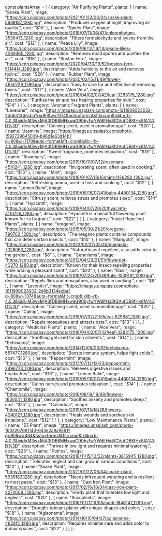 const plantsArray = [
        {
            category: "Air Purifying Plants",
            plants: [
                {
                    name: "Snake Plant",
                    image: "https://cdn.pixabay.com/photo/2021/01/22/06/04/snake-plant-5939187_1280.jpg",
                    description: "Produces oxygen at night, improving air quality.",
                    cost: "$15"
                },
                {
                    name: "Spider Plant",
                    image: "https://cdn.pixabay.com/photo/2018/07/11/06/47/chlorophytum-3530413_1280.jpg",
                    description: "Filters formaldehyde and xylene from the air.",
                    cost: "$12"
                },
                {
                    name: "Peace Lily",
                    image: "https://cdn.pixabay.com/photo/2019/06/12/14/14/peace-lilies-4269365_1280.jpg",
                    description: "Removes mold spores and purifies the air.",
                    cost: "$18"
                },
                {
                    name: "Boston Fern",
                    image: "https://cdn.pixabay.com/photo/2020/04/30/19/52/boston-fern-5114414_1280.jpg",
                    description: "Adds humidity to the air and removes toxins.",
                    cost: "$20"
                },
                {
                    name: "Rubber Plant",
                    image: "https://cdn.pixabay.com/photo/2020/02/15/11/49/flower-4850729_1280.jpg",
                    description: "Easy to care for and effective at removing toxins.",
                    cost: "$17"
                },
                {
                    name: "Aloe Vera",
                    image: "https://cdn.pixabay.com/photo/2018/04/02/07/42/leaf-3283175_1280.jpg",
                    description: "Purifies the air and has healing properties for skin.",
                    cost: "$14"
                }
            ]
        },
        {
            category: "Aromatic Fragrant Plants",
            plants: [
                {
                    name: "Lavender",
                    image: "https://images.unsplash.com/photo-1611909023032-2d6b3134ecba?q=80&w=1074&auto=format&fit=crop&ixlib=rb-4.0.3&ixid=M3wxMjA3fDB8MHxwaG90by1wYWdlfHx8fGVufDB8fHx8fA%3D%3D",
                    description: "Calming scent, used in aromatherapy.",
                    cost: "$20"
                },
                {
                    name: "Jasmine",
                    image: "https://images.unsplash.com/photo-1592729645009-b96d1e63d14b?q=80&w=1170&auto=format&fit=crop&ixlib=rb-4.0.3&ixid=M3wxMjA3fDB8MHxwaG90by1wYWdlfHx8fGVufDB8fHx8fA%3D%3D",
                    description: "Sweet fragrance, promotes relaxation.",
                    cost: "$18"
                },
                {
                    name: "Rosemary",
                    image: "https://cdn.pixabay.com/photo/2019/10/11/07/12/rosemary-4541241_1280.jpg",
                    description: "Invigorating scent, often used in cooking.",
                    cost: "$15"
                },
                {
                    name: "Mint",
                    image: "https://cdn.pixabay.com/photo/2016/01/07/18/16/mint-1126282_1280.jpg",
                    description: "Refreshing aroma, used in teas and cooking.",
                    cost: "$12"
                },
                {
                    name: "Lemon Balm",
                    image: "https://cdn.pixabay.com/photo/2019/09/16/07/41/balm-4480134_1280.jpg",
                    description: "Citrusy scent, relieves stress and promotes sleep.",
                    cost: "$14"
                },
                {
                    name: "Hyacinth",
                    image: "https://cdn.pixabay.com/photo/2019/04/07/20/20/hyacinth-4110726_1280.jpg",
                    description: "Hyacinth is a beautiful flowering plant known for its fragrant.",
                    cost: "$22"
                }
            ]
        },
        {
            category: "Insect Repellent Plants",
            plants: [
                {
                    name: "oregano",
                    image: "https://cdn.pixabay.com/photo/2015/05/30/21/20/oregano-790702_1280.jpg",
                    description: "The oregano plants contains compounds that can deter certain insects.",
                    cost: "$10"
                },
                {
                    name: "Marigold",
                    image: "https://cdn.pixabay.com/photo/2022/02/22/05/45/marigold-7028063_1280.jpg",
                    description: "Natural insect repellent, also adds color to the garden.",
                    cost: "$8"
                },
                {
                    name: "Geraniums",
                    image: "https://cdn.pixabay.com/photo/2012/04/26/21/51/flowerpot-43270_1280.jpg",
                    description: "Known for their insect-repelling properties while adding a pleasant scent.",
                    cost: "$20"
                },
                {
                    name: "Basil",
                    image: "https://cdn.pixabay.com/photo/2016/07/24/20/48/tulsi-1539181_1280.jpg",
                    description: "Repels flies and mosquitoes, also used in cooking.",
                    cost: "$9"
                },
                {
                    name: "Lavender",
                    image: "https://images.unsplash.com/photo-1611909023032-2d6b3134ecba?q=80&w=1074&auto=format&fit=crop&ixlib=rb-4.0.3&ixid=M3wxMjA3fDB8MHxwaG90by1wYWdlfHx8fGVufDB8fHx8fA%3D%3D",
                    description: "Calming scent, used in aromatherapy.",
                    cost: "$20"
                },
                {
                    name: "Catnip",
                    image: "https://cdn.pixabay.com/photo/2015/07/02/21/55/cat-829681_1280.jpg",
                    description: "Repels mosquitoes and attracts cats.",
                    cost: "$13"
                }
            ]
        },
        {
            category: "Medicinal Plants",
            plants: [
                {
                    name: "Aloe Vera",
                    image: "https://cdn.pixabay.com/photo/2018/04/02/07/42/leaf-3283175_1280.jpg",
                    description: "Soothing gel used for skin ailments.",
                    cost: "$14"
                },
                {
                    name: "Echinacea",
                    image: "https://cdn.pixabay.com/photo/2014/12/05/03/53/echinacea-557477_1280.jpg",
                    description: "Boosts immune system, helps fight colds.",
                    cost: "$16"
                },
                {
                    name: "Peppermint",
                    image: "https://cdn.pixabay.com/photo/2017/07/12/12/23/peppermint-2496773_1280.jpg",
                    description: "Relieves digestive issues and headaches.",
                    cost: "$13"
                },
                {
                    name: "Lemon Balm",
                    image: "https://cdn.pixabay.com/photo/2019/09/16/07/41/balm-4480134_1280.jpg",
                    description: "Calms nerves and promotes relaxation.",
                    cost: "$14"
                },
                {
                    name: "Chamomile",
                    image: "https://cdn.pixabay.com/photo/2016/08/19/19/48/flowers-1606041_1280.jpg",
                    description: "Soothes anxiety and promotes sleep.",
                    cost: "$15"
                },
                {
                    name: "Calendula",
                    image: "https://cdn.pixabay.com/photo/2019/07/15/18/28/flowers-4340127_1280.jpg",
                    description: "Heals wounds and soothes skin irritations.",
                    cost: "$12"
                }
            ]
        },
        {
            category: "Low Maintenance Plants",
            plants: [
                {
                    name: "ZZ Plant",
                    image: "https://images.unsplash.com/photo-1632207691143-643e2a9a9361?q=80&w=464&auto=format&fit=crop&ixlib=rb-4.0.3&ixid=M3wxMjA3fDB8MHxwaG90by1wYWdlfHx8fGVufDB8fHx8fA%3D%3D",
                    description: "Thrives in low light and requires minimal watering.",
                    cost: "$25"
                },
                {
                    name: "Pothos",
                    image: "https://cdn.pixabay.com/photo/2018/11/15/10/32/plants-3816945_1280.jpg",
                    description: "Tolerates neglect and can grow in various conditions.",
                    cost: "$10"
                },
                {
                    name: "Snake Plant",
                    image: "https://cdn.pixabay.com/photo/2021/01/22/06/04/snake-plant-5939187_1280.jpg",
                    description: "Needs infrequent watering and is resilient to most pests.",
                    cost: "$15"
                },
                {
                    name: "Cast Iron Plant",
                    image: "https://cdn.pixabay.com/photo/2017/02/16/18/04/cast-iron-plant-2072008_1280.jpg",
                    description: "Hardy plant that tolerates low light and neglect.",
                    cost: "$20"
                },
                {
                    name: "Succulents",
                    image: "https://cdn.pixabay.com/photo/2016/11/21/16/05/cacti-1846147_1280.jpg",
                    description: "Drought-tolerant plants with unique shapes and colors.",
                    cost: "$18"
                },
                {
                    name: "Aglaonema",
                    image: "https://cdn.pixabay.com/photo/2014/10/10/04/27/aglaonema-482915_1280.jpg",
                    description: "Requires minimal care and adds color to indoor spaces.",
                    cost: "$22"
                }
            ]
        }
    ];